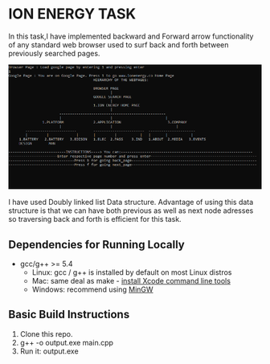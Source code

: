# ION ENERGY TASK

In this task,I have implemented backward and Forward arrow functionality of any standard web browser used to surf back and forth between previously searched pages.

<img src="task.PNG"/>

I have used Doubly linked list Data structure. Advantage of using this data structure is that we can have
both previous as well as next node adresses so traversing back and forth is efficient for this task.

## Dependencies for Running Locally

* gcc/g++ >= 5.4
  * Linux: gcc / g++ is installed by default on most Linux distros
  * Mac: same deal as make - [install Xcode command line tools](https://developer.apple.com/xcode/features/)
  * Windows: recommend using [MinGW](http://www.mingw.org/)

## Basic Build Instructions

1. Clone this repo.
2. g++ -o output.exe main.cpp
3. Run it: output.exe 
